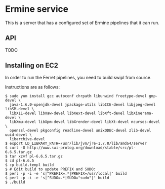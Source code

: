 # Ermine service

This is a server that has a configured set of Ermine pipelines that it can run.

## API

TODO

## Installing on EC2

In order to run the Ferret pipelines, you need to build swipl from source.

Instructions are as follows:
```
$ sudo yum install gcc autoconf chrpath libunwind freetype-devel gmp-devel \
  java-1.6.0-openjdk-devel jpackage-utils libICE-devel libjpeg-devel libSM-devel \
  libX11-devel libXaw-devel libXext-devel libXft-devel libXinerama-devel \
  libXmu-devel libXpm-devel libXrender-devel libXt-devel ncurses-devel \
  openssl-devel pkgconfig readline-devel unixODBC-devel zlib-devel uuid-devel \
  libarchive-devel
$ export LD_LIBRARY_PATH=/usr/lib/jvm/jre-1.7.0/lib/amd64/server
$ curl -O http://www.swi-prolog.org/download/stable/src/pl-6.6.5.tar.gz
$ tar xzvf pl-6.6.5.tar.gz
$ cd pl-6.6.5
$ cp build.templ build
$ # Edit build to update PREFIX and SUDO:
$ perl -p -i -e 's|^PREFIX=.*|PREFIX=/usr/local|' build
$ perl -p -i -e 's|^SUDO=.*|SUDO="sudo"|' build
$ ./build
```
